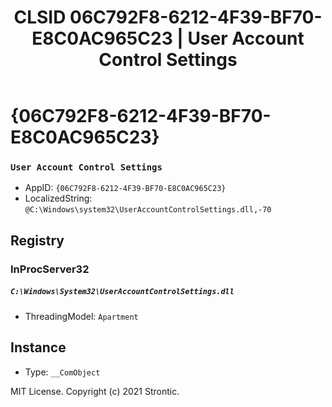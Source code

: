﻿---
title: "CLSID 06C792F8-6212-4F39-BF70-E8C0AC965C23 | User Account Control Settings"
excerpt: What is COM-Object CLSID 06C792F8-6212-4F39-BF70-E8C0AC965C23?
---

# {06C792F8-6212-4F39-BF70-E8C0AC965C23}

### `User Account Control Settings`
* AppID: `{06C792F8-6212-4F39-BF70-E8C0AC965C23}`
* LocalizedString: `@C:\Windows\system32\UserAccountControlSettings.dll,-70`

## Registry


### InProcServer32

##### `C:\Windows\System32\UserAccountControlSettings.dll`
* ThreadingModel: `Apartment`

## Instance

* Type: `__ComObject`

MIT License. Copyright (c) 2021 Strontic.


